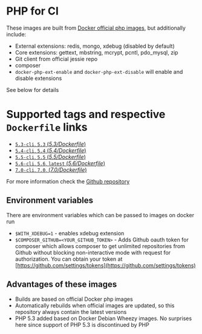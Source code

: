 # PHP for CI

These images are built from [Docker official php images](https://registry.hub.docker.com/_/php/), but additionally include:

 - External extensions: redis, mongo, xdebug (disabled by default)
 - Core extensions: gettext, mbstring, mcrypt, pcntl, pdo_mysql, zip
 - Git client from official jessie repo
 - composer
 - `docker-php-ext-enable` and `docker-php-ext-disable` will enable and disable extensions

See below for details

# Supported tags and respective `Dockerfile` links

-	[`5.3-cli`, `5.3` (*5.3/Dockerfile*)](https://github.com/TetraWeb/docker/blob/master/php/5.3/Dockerfile)
-	[`5.4-cli`, `5.4` (*5.4/Dockerfile*)](https://github.com/TetraWeb/docker/blob/master/php/5.4/Dockerfile)
-	[`5.5-cli`, `5.5` (*5.5/Dockerfile*)](https://github.com/TetraWeb/docker/blob/master/php/5.5/Dockerfile)
-	[`5.6-cli`, `5.6`, `latest` (*5.6/Dockerfile*)](https://github.com/TetraWeb/docker/blob/master/php/5.6/Dockerfile)
-	[`7.0-cli`, `7.0`, (*7.0/Dockerfile*)](https://github.com/TetraWeb/docker/blob/master/php/7.0/Dockerfile)


For more information check the [Github repository](https://github.com/TetraWeb/docker/)

## Environment variables

There are environment variables which can be passed to images on docker run

 - `$WITH_XDEBUG=1` - enables xdebug extension
 - `$COMPOSER_GITHUB=<YOUR_GITHUB_TOKEN>` - Adds Github oauth token for composer which allows composer to get unlimited repositories from Github without blocking non-interactive mode with request for authorization. You can obtain your token at [https://github.com/settings/tokens](https://github.com/settings/tokens)

## Advantages of these images

 - Builds are based on official Docker php images
 - Automatically rebuilds when official images are updated, so this repository always contain the latest versions
 - PHP 5.3 added based on Docker Debian Wheezy images. No surprises here since support of PHP 5.3 is discontinued by PHP
